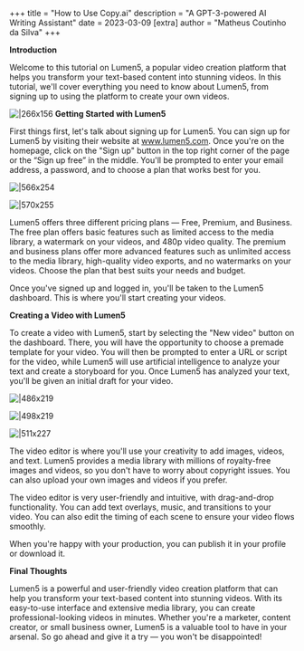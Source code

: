 +++
title = "How to Use Copy.ai"
description = "A GPT-3-powered AI Writing Assistant"
date = 2023-03-09
[extra]
author = "Matheus Coutinho da Silva"
+++

**Introduction**

Welcome to this tutorial on Lumen5, a popular video creation platform that helps you transform your text-based content into stunning videos. In this tutorial, we'll cover everything you need to know about Lumen5, from signing up to using the platform to create your own videos.

![|266x156](https://global.discourse-cdn.com/business4/uploads/liberal_arts_ai/original/1X/0d246b49f7fc893ecfed55b4fdea983c51b11be8.png)
**Getting Started with Lumen5**

First things first, let's talk about signing up for Lumen5. You can sign up for Lumen5 by visiting their website at www.lumen5.com. Once you're on the homepage, click on the "Sign up" button in the top right corner of the page or the “Sign up free” in the middle. You'll be prompted to enter your email address, a password, and to choose a plan that works best for you.

![|566x254](https://global.discourse-cdn.com/business4/uploads/liberal_arts_ai/optimized/1X/b14c1796dede29c3528b84f9b5e032201da949fd_2_1132x508.png)

![|570x255](https://global.discourse-cdn.com/business4/uploads/liberal_arts_ai/optimized/1X/9a67e5892f8fa0c83c1d30fa7e9829bf9dcd8f75_2_1140x510.jpeg)

Lumen5 offers three different pricing plans — Free, Premium, and Business. The free plan offers basic features such as limited access to the media library, a watermark on your videos, and 480p video quality. The premium and business plans offer more advanced features such as unlimited access to the media library, high-quality video exports, and no watermarks on your videos. Choose the plan that best suits your needs and budget.

Once you've signed up and logged in, you'll be taken to the Lumen5 dashboard. This is where you'll start creating your videos.


**Creating a Video with Lumen5**

To create a video with Lumen5, start by selecting the "New video" button on the dashboard. There, you will have the opportunity to choose a premade template for your video. You will then be prompted to enter a URL or script for the video, while Lumen5 will use artificial intelligence to analyze your text and create a storyboard for you. Once Lumen5 has analyzed your text, you'll be given an initial draft for your video.

![|486x219](https://global.discourse-cdn.com/business4/uploads/liberal_arts_ai/optimized/1X/42b3d64cf518e3910451ca561e0a8eb73529a1b9_2_972x438.png)

![|498x219](https://global.discourse-cdn.com/business4/uploads/liberal_arts_ai/optimized/1X/45aef927cb26caa380e8943b22d9810b86270844_2_996x438.jpeg)

![|511x227](https://global.discourse-cdn.com/business4/uploads/liberal_arts_ai/optimized/1X/577d7e58f46c01fc4516e3df7df2f695db194599_2_1022x454.jpeg)

The video editor is where you'll use your creativity to add images, videos, and text. Lumen5 provides a media library with millions of royalty-free images and videos, so you don't have to worry about copyright issues. You can also upload your own images and videos if you prefer.

The video editor is very user-friendly and intuitive, with drag-and-drop functionality. You can add text overlays, music, and transitions to your video. You can also edit the timing of each scene to ensure your video flows smoothly.

When you're happy with your production, you can publish it in your profile or download it.


**Final Thoughts**

Lumen5 is a powerful and user-friendly video creation platform that can help you transform your text-based content into stunning videos. With its easy-to-use interface and extensive media library, you can create professional-looking videos in minutes. Whether you're a marketer, content creator, or small business owner, Lumen5 is a valuable tool to have in your arsenal. So go ahead and give it a try — you won't be disappointed!
